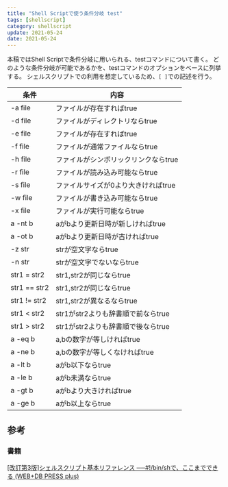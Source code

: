 ```yaml
---
title: "Shell Scriptで使う条件分岐 test"
tags: [shellscript]
category: shellscript
update: 2021-05-24
date: 2021-05-24
---
```


本稿ではShell Scriptで条件分岐に用いられる、testコマンドについて書く。
どのような条件分岐が可能であるかを、testコマンドのオプションをベースに列挙する。
シェルスクリプトでの利用を想定しているため、`[ ]`での記述を行う。

条件|内容
-|-
-a file|ファイルが存在すればtrue
-d file|ファイルがディレクトリならtrue
-e file|ファイルが存在すればtrue
-f file|ファイルが通常ファイルならtrue
-h file|ファイルがシンボリックリンクならtrue
-r file|ファイルが読み込み可能ならtrue
-s file|ファイルサイズが0より大きければtrue
-w file|ファイルが書き込み可能ならtrue
-x file|ファイルが実行可能ならtrue
a -nt b|aがbより更新日時が新しければtrue
a -ot b|aがbより更新日時が古ければtrue
-z str|strが空文字ならtrue
-n str|strが空文字でないならtrue
str1 = str2|str1,str2が同じならtrue
str1 == str2|str1,str2が同じならtrue
str1 != str2|str1,str2が異なるならtrue
str1 < str2|str1がstr2よりも辞書順で前ならtrue
str1 > str2|str1がstr2よりも辞書順で後ならtrue
a -eq b|a,bの数字が等しければtrue
a -ne b|a,bの数字が等しくなければtrue
a -lt b|aがb以下ならtrue
a -le b|aがb未満ならtrue
a -gt b|aがbより大きければtrue
a -ge b|aがb以上ならtrue

## 参考

### 書籍

[[改訂第3版]シェルスクリプト基本リファレンス ──#!/bin/shで、ここまでできる (WEB+DB PRESS plus)](https://amzn.to/3vkzkgM)